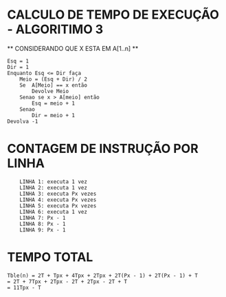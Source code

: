 # CALCULO DE TEMPO DE EXECUÇÃO - ALGORITIMO 3

** CONSIDERANDO QUE X ESTA EM A[1..n] **

```http
Esq = 1
Dir = 1
Enquanto Esq <= Dir faça
    Meio = (Esq + Dir) / 2
    Se  A[Meio] == x então
        Devolve Meio
    Senao se x > A[meio] então
        Esq = meio + 1
    Senao
        Dir = meio + 1
Devolva -1
```

# CONTAGEM DE INSTRUÇÃO POR LINHA
```http
    LINHA 1: executa 1 vez
    LINHA 2: executa 1 vez
    LINHA 3: executa Px vezes
    LINHA 4: executa Px vezes
    LINHA 5: executa Px vezes
    LINHA 6: executa 1 vez
    LINHA 7: Px - 1
    LINHA 8: Px - 1
    LINHA 9: Px - 1
```

# TEMPO TOTAL

```http
Tble(n) = 2T + Tpx + 4Tpx + 2Tpx + 2T(Px - 1) + 2T(Px - 1) + T
= 2T + 7Tpx + 2Tpx - 2T + 2Tpx - 2T + T
= 11Tpx - T
```
